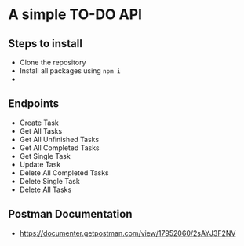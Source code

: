 
# A simple TO-DO API

## Steps to install
- Clone the repository
- Install all packages using `npm i`
-


## Endpoints
- Create Task
- Get All Tasks
- Get All Unfinished Tasks
- Get All Completed Tasks
- Get Single Task
- Update Task
- Delete All Completed Tasks
- Delete Single Task
- Delete All Tasks 


## Postman Documentation
- https://documenter.getpostman.com/view/17952060/2sAYJ3F2NV


